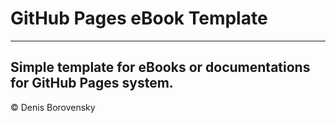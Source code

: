 # GitHub Pages eBook Template
---
Simple template for eBooks or documentations for GitHub Pages system.
---
© Denis Borovensky
